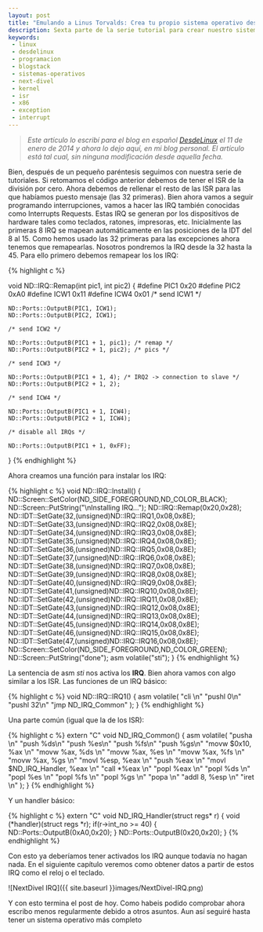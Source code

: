 ```yaml
---
layout: post
title: "Emulando a Linus Torvalds: Crea tu propio sistema operativo desde 0 (VI)"
description: Sexta parte de la serie tutorial para crear nuestro sistema operativo. Hoy revisamos los IRQ.
keywords:
 - linux
 - desdelinux
 - programacion
 - blogstack
 - sistemas-operativos
 - next-divel
 - kernel
 - isr
 - x86
 - exception
 - interrupt
---
```


> _Este artículo lo escribí para el blog en español [DesdeLinux](http://blog.desdelinux.net) el 11 de enero de 2014 y ahora lo dejo aquí, en mi blog personal. El artículo está tal cual, sin ninguna modificación desde aquella fecha._

Bien, después de un pequeño paréntesis seguimos con nuestra serie de tutoriales. Si retomamos el código anterior debemos de tener el ISR de la división por cero. Ahora debemos de rellenar el resto de las ISR para las que habíamos puesto mensaje (las 32 primeras). Bien ahora vamos a seguir programando interrupciones, vamos a hacer las IRQ también conocidas como Interrupts Requests. Estas IRQ se generan por los dispositivos de hardware tales como teclados, ratones, impresoras, etc. Inicialmente las primeras 8 IRQ se mapean automáticamente en las posiciones de la IDT del 8 al 15. Como hemos usado las 32 primeras para las excepciones ahora tenemos que remapearlas. Nosotros pondremos la IRQ desde la 32 hasta la 45. Para ello primero debemos remapear los los IRQ:

{% highlight c %}

void ND::IRQ::Remap(int pic1, int pic2)
{
    #define PIC1 0x20
    #define PIC2 0xA0
    #define ICW1 0x11
    #define ICW4 0x01
    /* send ICW1 */

    ND::Ports::OutputB(PIC1, ICW1);
    ND::Ports::OutputB(PIC2, ICW1);

    /* send ICW2 */

    ND::Ports::OutputB(PIC1 + 1, pic1); /* remap */
    ND::Ports::OutputB(PIC2 + 1, pic2); /* pics */

    /* send ICW3 */

    ND::Ports::OutputB(PIC1 + 1, 4); /* IRQ2 -> connection to slave */
    ND::Ports::OutputB(PIC2 + 1, 2);

    /* send ICW4 */

    ND::Ports::OutputB(PIC1 + 1, ICW4);
    ND::Ports::OutputB(PIC2 + 1, ICW4);

    /* disable all IRQs */

    ND::Ports::OutputB(PIC1 + 1, 0xFF);
}
{% endhighlight %}

Ahora creamos una función para instalar los IRQ:

{% highlight c %}
void ND::IRQ::Install()
{
    ND::Screen::SetColor(ND_SIDE_FOREGROUND,ND_COLOR_BLACK);
    ND::Screen::PutString("\nInstalling IRQ...");
    ND::IRQ::Remap(0x20,0x28);
    ND::IDT::SetGate(32,(unsigned)ND::IRQ::IRQ1,0x08,0x8E);
    ND::IDT::SetGate(33,(unsigned)ND::IRQ::IRQ2,0x08,0x8E);
    ND::IDT::SetGate(34,(unsigned)ND::IRQ::IRQ3,0x08,0x8E);
    ND::IDT::SetGate(35,(unsigned)ND::IRQ::IRQ4,0x08,0x8E);
    ND::IDT::SetGate(36,(unsigned)ND::IRQ::IRQ5,0x08,0x8E);
    ND::IDT::SetGate(37,(unsigned)ND::IRQ::IRQ6,0x08,0x8E);
    ND::IDT::SetGate(38,(unsigned)ND::IRQ::IRQ7,0x08,0x8E);
    ND::IDT::SetGate(39,(unsigned)ND::IRQ::IRQ8,0x08,0x8E);
    ND::IDT::SetGate(40,(unsigned)ND::IRQ::IRQ9,0x08,0x8E);
    ND::IDT::SetGate(41,(unsigned)ND::IRQ::IRQ10,0x08,0x8E);
    ND::IDT::SetGate(42,(unsigned)ND::IRQ::IRQ11,0x08,0x8E);
    ND::IDT::SetGate(43,(unsigned)ND::IRQ::IRQ12,0x08,0x8E);
    ND::IDT::SetGate(44,(unsigned)ND::IRQ::IRQ13,0x08,0x8E);
    ND::IDT::SetGate(45,(unsigned)ND::IRQ::IRQ14,0x08,0x8E);
    ND::IDT::SetGate(46,(unsigned)ND::IRQ::IRQ15,0x08,0x8E);
    ND::IDT::SetGate(47,(unsigned)ND::IRQ::IRQ16,0x08,0x8E);
    ND::Screen::SetColor(ND_SIDE_FOREGROUND,ND_COLOR_GREEN);
    ND::Screen::PutString("done");
    asm volatile("sti");
}
{% endhighlight %}

La sentencia de asm _sti_ nos activa los __IRQ__. Bien ahora vamos con algo similar a los ISR. Las funciones de un IRQ básico:

{% highlight c %}
void ND::IRQ::IRQ1()
{
	asm volatile(
	"cli \n"
	"pushl 0\n"
	"pushl 32\n"
	"jmp ND_IRQ_Common"
	);
}
{% endhighlight %}

Una parte común (igual que la de los ISR):

{% highlight c %}
extern "C"
void ND_IRQ_Common()
{
    asm volatile(
    "pusha \n"
    "push %ds\n"
    "push %es\n"
    "push %fs\n"
    "push %gs\n"
    "movw $0x10, %ax \n"
    "movw %ax, %ds \n"
    "movw %ax, %es \n"
    "movw %ax, %fs \n"
    "movw %ax, %gs \n"
    "movl %esp, %eax \n"
    "push %eax \n"
    "movl $ND_IRQ_Handler, %eax \n"
    "call *%eax \n"
    "popl %eax \n"
    "popl %ds \n"
    "popl %es \n"
    "popl %fs \n"
    "popl %gs \n"
    "popa \n"
    "addl 8, %esp \n"
    "iret \n"
    );
}
{% endhighlight %}

Y un handler básico:

{% highlight c %}
extern "C"
void ND_IRQ_Handler(struct regs* r)
{
	void (*handler)(struct regs *r);
	if(r->int_no >= 40)
	{
	ND::Ports::OutputB(0xA0,0x20);
	}
	ND::Ports::OutputB(0x20,0x20);
}
{% endhighlight %}

Con esto ya deberíamos tener activados los IRQ aunque todavía no hagan nada. En el siguiente capítulo veremos como obtener datos a partir de estos IRQ como el reloj o el teclado.

![NextDivel IRQ]({{ site.baseurl }}images/NextDivel-IRQ.png)

Y con esto termina el post de hoy. Como habeis podido comprobar ahora escribo menos regularmente debido a otros asuntos. Aun así seguiré hasta tener un sistema operativo más completo